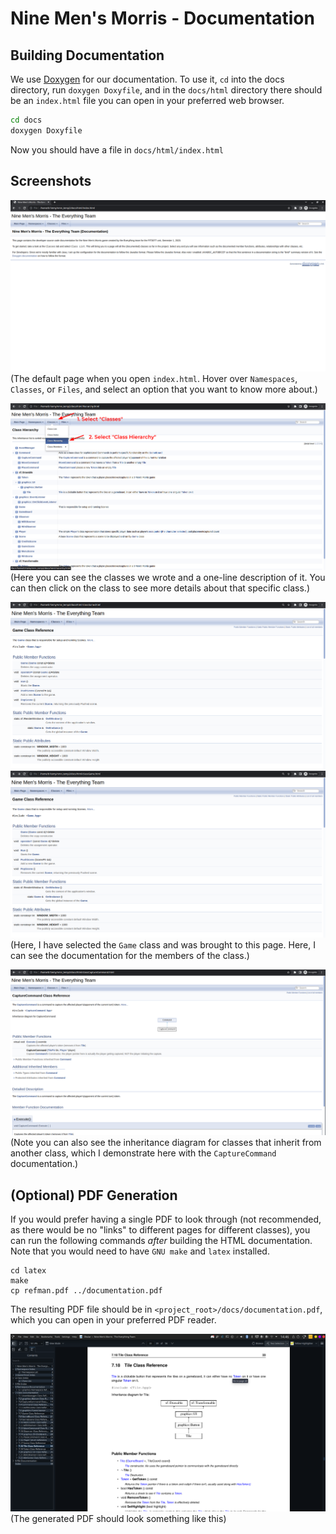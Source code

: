 # Nine Men's Morris - Documentation
## Building Documentation
We use [Doxygen](https://www.doxygen.nl/index.html) for our documentation. To use it, `cd` into
the docs directory, run `doxygen Doxyfile`, and in the `docs/html` directory there should be an `index.html`
file you can open in your preferred web browser.

```bash
cd docs
doxygen Doxyfile
```
Now  you should have a file in `docs/html/index.html`

## Screenshots
![Doxygen Index](readme_images/doxygen_index.png)
(The default page when you open `index.html`. Hover over `Namespaces`, `Classes`, or `Files`, and
select an option that you want to know more about.)

![Doxygen Hierarchy](readme_images/doxygen_hierarchy.png)
(Here you can see the classes we wrote and a one-line description of it. You can then click
on the class to see more details about that specific class.)

![Doxygen Game 1](readme_images/doxygen_game_1.png)
![Doxygen Game 2](readme_images/doxygen_game_2.png)
(Here, I have selected the `Game` class and was brought to this page. Here, I can see the documentation
for the members of the class.)

![Doxygen Capture Command](readme_images/doxygen_capture_command.png)
(Note you can also see the inheritance diagram for classes that inherit from another class, which
I demonstrate here with the `CaptureCommand` documentation.)


## (Optional) PDF Generation
If you would prefer having a single PDF to look through (not recommended, as there would be no "links" to
different pages for different classes), you can run the following commands _after_ building the HTML documentation. 
Note that you would need to have `GNU make` and `latex` installed.

```
cd latex
make
cp refman.pdf ../documentation.pdf
```

The resulting PDF file should be in `<project_root>/docs/documentation.pdf`, which you can open in your
preferred PDF reader.

![Doxygen PDF](readme_images/doxygen_pdf.png)
(The generated PDF should look something like this)
